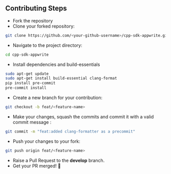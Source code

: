 ## Contributing Steps

- Fork the repository
- Clone your forked repository:

```bash
git clone https://github.com/<your-github-username>/cpp-sdk-appwrite.git
```

- Navigate to the project directory:

```bash
cd cpp-sdk-appwrite
```

- Install dependencies and build-essentials
```bash
sudo apt-get update
sudo apt-get install build-essential clang-format
pip install pre-commit
pre-commit install
```

- Create a new branch for your contribution:

```bash
git checkout -b feat/<feature-name>
```

- Make your changes, squash the commits and commit it with a valid commit message :

```bash
git commit -m "feat:added clang-formatter as a precommit"
```

- Push your changes to your fork:

```bash
git push origin feat/<feature-name>
```

- Raise a Pull Request to the **develop** branch.
- Get your PR merged! 🚀